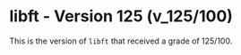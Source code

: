 # libft - Version 125 (v_125/100)

This is the version of `libft` that received a grade of 125/100.
